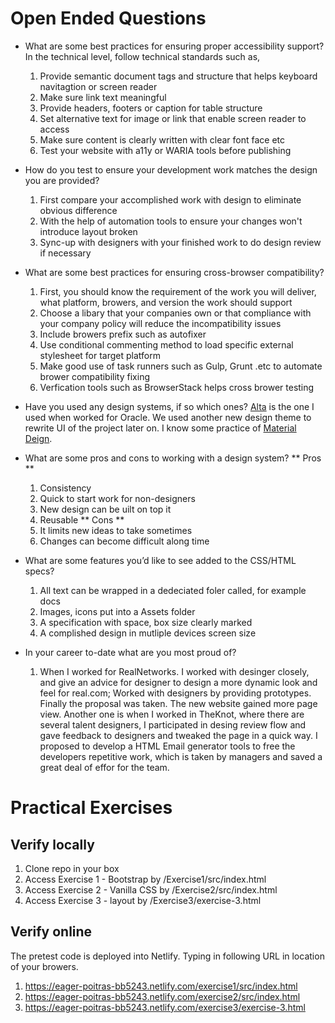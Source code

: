 # Open Ended Questions

- What are some best practices for ensuring proper accessibility support?
  In the technical level, follow technical standards such as,
  1. Provide semantic document tags and structure that helps keyboard navitagtion or screen reader
  2. Make sure link text meaningful
  3. Provide headers, footers or caption for table structure
  4. Set alternative text for image or link that enable screen reader to access
  5. Make sure content is clearly written with clear font face etc
  6. Test your website with a11y or WARIA tools before publishing

- How do you test to ensure your development work matches the design you are provided?
  1. First compare your accomplished work with design to eliminate obvious difference
  2. With the help of automation tools to ensure your changes won't introduce layout broken
  3. Sync-up with designers with your finished work to do design review if necessary
  
- What are some best practices for ensuring cross-browser compatibility?
  1. First, you should know the requirement of the work you will deliver, what platform, browers, and version the work should support
  2. Choose a libary that your companies own or that compliance with your company policy will reduce the incompatibility issues
  3. Include browers prefix such as autofixer
  4. Use conditional commenting method to load specific external stylesheet for target platform
  5. Make good use of task runners such as Gulp, Grunt .etc to automate brower compatibility fixing
  6. Verfication tools such as BrowserStack helps cross brower testing

- Have you used any design systems, if so which ones?
  [Alta](https://www.oracle.com/webfolder/ux/middleware/alta/index.html) is the one I used when worked for Oracle. We used another new design theme to rewrite UI of the project later on. I know some practice of [Material Deign](https://material.io/develop/web/).
  
- What are some pros and cons to working with a design system?
  ** Pros **
  1. Consistency
  2. Quick to start work for non-designers
  3. New design can be uilt on top it
  4. Reusable
  ** Cons **
  1. It limits new ideas to take sometimes
  2. Changes can become difficult along time
  
- What are some features you’d like to see added to the CSS/HTML specs?
  1. All text can be wrapped in a dedeciated foler called, for example docs
  2. Images, icons put into a Assets folder
  3. A specification with space, box size clearly marked
  4. A complished design in mutliple devices screen size
  
- In your career to-date what are you most proud of?
  1. When I worked for RealNetworks. I worked with desinger closely, and give an advice for designer to design a more dynamic look and feel for real.com; Worked with designers by providing prototypes. Finally the proposal was taken. The new website gained more page view. Another one is when I worked in TheKnot, where there are several talent designers, I participated in desing review flow and gave feedback to designers and tweaked the page in a quick way. I proposed to develop a HTML Email generator tools to free the developers repetitive work, which is taken by managers and saved a great deal of effor for the team.

# Practical Exercises

## Verify locally
1. Clone repo in your box
2. Access Exercise 1 - Bootstrap by <your path>/Exercise1/src/index.html
3. Access Exercise 2 - Vanilla CSS by <your path>/Exercise2/src/index.html
4. Access Exercise 3 - layout by <your path>/Exercise3/exercise-3.html
  
## Verify online
The pretest code is deployed into Netlify. Typing in following URL in location of your browers.
1. https://eager-poitras-bb5243.netlify.com/exercise1/src/index.html
2. https://eager-poitras-bb5243.netlify.com/exercise2/src/index.html
3. https://eager-poitras-bb5243.netlify.com/exercise3/exercise-3.html
